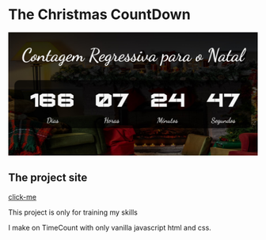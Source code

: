 # The Christmas CountDown

![imgTheChristmasCounter](./theChristmasCounter.jpg)

## The project site
[click-me](https://www.contagemparaonatal.israelcena.com.br/)

This project is only for training my skills

I make on TimeCount with only vanilla javascript html and css.
